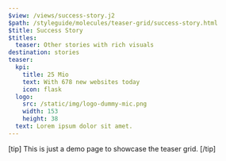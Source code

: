 ```yaml
---
$view: /views/success-story.j2
$path: /styleguide/molecules/teaser-grid/success-story.html
$title: Success Story
$titles:
  teaser: Other stories with rich visuals
destination: stories
teaser:
  kpi:
    title: 25 Mio
    text: With 678 new websites today
    icon: flask
  logo:
    src: /static/img/logo-dummy-mic.png
    width: 153
    height: 38
  text: Lorem ipsum dolor sit amet.
---
```

[tip]
This is just a demo page to showcase the teaser grid.
[/tip]
